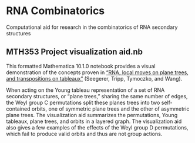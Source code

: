 # RNA Combinatorics

Computational aid for research in the combinatorics of RNA secondary structures

## MTH353 Project visualization aid.nb
This formatted Mathematica 10.1.0 notebook provides a visual demonstration of the concepts proven in [“RNA, local moves on plane trees, and transpositions on tableaux”](http://arxiv.org/abs/1411.3056) (Seegerer, Tripp, Tymoczko, and Wang).

When acting on the Young tableau representation of a set of RNA secondary structures, or “plane trees,” sharing the same number of edges, the Weyl group C permutations split these planes trees into two self-contained orbits, one of symmetric plane trees and the other of asymmetric plane trees. The visualization aid summarizes the permutations, Young tableaux, plane trees, and orbits in a layered graph. The visualization aid also gives a few examples of the effects of the Weyl group D permutations, which fail to produce valid orbits and thus are not group actions.
